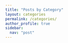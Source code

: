 ```yaml
---
title: "Posts by Category"
layout: categories
permalink: /categories/
author_profile: true
sidebar:
  nav: "post"
---
```

